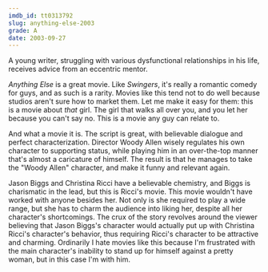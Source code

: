 ```yaml
---
imdb_id: tt0313792
slug: anything-else-2003
grade: A
date: 2003-09-27
---
```


A young writer, struggling with various dysfunctional relationships in his life, receives advice from an eccentric mentor.

_Anything Else_ is a great movie. Like <span data-imdb-id="tt0117802">_Swingers_</span>, it's really a romantic comedy for guys, and as such is a rarity. Movies like this tend not to do well because studios aren't sure how to market them. Let me make it easy for them: this is a movie about _that_ girl. The girl that walks all over you, and you let her because you can't say no. This is a movie any guy can relate to.

And what a movie it is. The script is great, with believable dialogue and perfect characterization. Director Woody Allen wisely regulates his own character to supporting status, while playing him in an over-the-top manner that's almost a caricature of himself. The result is that he manages to take the "Woody Allen" character, and make it funny and relevant again.

Jason Biggs and Christina Ricci have a believable chemistry, and Biggs is charismatic in the lead, but this is Ricci's movie. This movie wouldn't have worked with anyone besides her. Not only is she required to play a wide range, but she has to charm the audience into liking her, despite all her character's shortcomings. The crux of the story revolves around the viewer believing that Jason Biggs's character would actually put up with Christina Ricci's character's behavior, thus requiring Ricci's character to be attractive and charming. Ordinarily I hate movies like this because I'm frustrated with the main character's inability to stand up for himself against a pretty woman, but in this case I'm with him.
